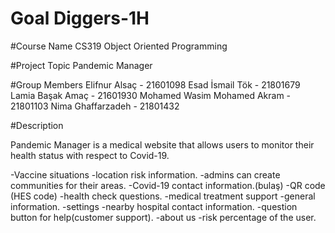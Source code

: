 # Goal Diggers-1H

#Course Name
CS319 Object Oriented Programming

#Project Topic
Pandemic Manager

#Group Members
Elifnur Alsaç - 21601098
Esad İsmail Tök - 21801679
Lamia Başak Amaç - 21601930
Mohamed Wasim Mohamed Akram - 21801103
Nima Ghaffarzadeh - 21801432

#Description

Pandemic Manager is a medical website that allows users to monitor their health status with respect to Covid-19. 

-Vaccine situations
-location risk information.
-admins can create communities for their areas.
-Covid-19 contact information.(bulaş)
-QR code (HES code)
-health check questions.
-medical treatment support
-general information.
-settings
-nearby hospital contact information.
-question button for help(customer support).
-about us
-risk percentage of the user.




